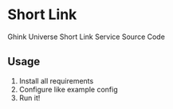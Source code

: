 # Short Link

Ghink Universe Short Link Service Source Code

## Usage

1. Install all requirements
2. Configure like example config
3. Run it!